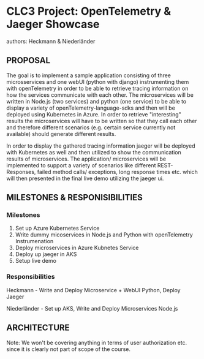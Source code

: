 # CLC3 Project: OpenTelemetry & Jaeger Showcase

authors: Heckmann & Niederländer

## PROPOSAL

The goal is to implement a sample application consisting of three microsservices and one webUI (python with django) instrumenting them with openTelemetry in order to be able to retrieve tracing information on how the services communicate with each other. The microservices will be written in Node.js (two services) and python (one service) to be able to display a variety of openTelemetry-language-sdks and then will be deployed using Kubernetes in Azure. In order to retrieve "interesting" results the microservices will have to be written so that they call each other and therefore different scenarios (e.g. certain service currently not available) should generate different results.

In order to display the gathered tracing information jaeger will be deployed with Kubernetes as well and then utilized to show the communication results of microservices. The application/ microservices will be implemented to support a variety of scenarios like different REST-Responses, failed method calls/ exceptions, long response times etc. which will then presented in the final live demo utilizing the jaeger ui.

## MILESTONES & RESPONISIBILITIES

### Milestones

1. Set up Azure Kubernetes Service
2. Write dummy micoservices in Node.js and Python with openTelemetry Instrumenation
3. Deploy microservices in Azure Kubnetes Service
4. Deploy up jaeger in AKS
5. Setup live demo

### Responsibilities

Heckmann - Write and Deploy Microservice + WebUI Python, Deploy Jaeger

Niederländer - Set up AKS, Write and Deploy Microservices Node.js


## ARCHITECTURE



Note: We won't be covering anything in terms of user authorization etc. since it is clearly not part of scope of the course.

